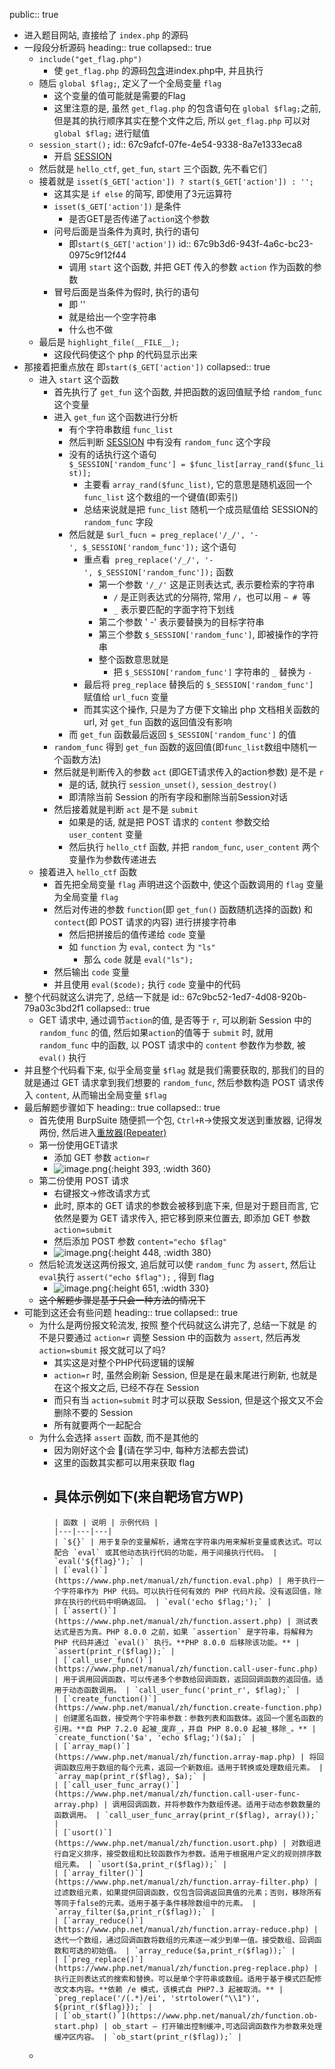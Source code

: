   public:: true
  
- 进入题目网站, 直接给了 `index.php` 的源码
- 一段段分析源码
  heading:: true
  collapsed:: true
	- `include("get_flag.php")`
		- 使 `get_flag.php` 的源码[包含]([[文件包含漏洞]])进index.php中, 并且执行
	- 随后 `global $flag;`, 定义了一个全局变量 `flag`
		- 这个变量的值可能就是需要的Flag
		- 这里注意的是, 虽然 `get_flag.php` 的包含语句在 `global $flag;`之前, 但是其的执行顺序其实在整个文件之后, 所以 `get_flag.php` 可以对 `global $flag;` 进行赋值
	- `session_start();`
	  id:: 67c9afcf-07fe-4e54-9338-8a7e1333eca8
		- 开启 [SESSION]([[Session]])
	- 然后就是 `hello_ctf`, `get_fun`, `start` 三个函数, 先不看它们
	- 接着就是 `isset($_GET['action']) ? start($_GET['action']) : '';`
		- 这其实是 `if else` 的简写, 即使用了3元运算符
		- `isset($_GET['action'])` 是条件
			- 是否GET是否传递了`action`这个参数
		- 问号后面是当条件为真时, 执行的语句
			- 即`start($_GET['action'])`
			  id:: 67c9b3d6-943f-4a6c-bc23-0975c9f12f44
			- 调用 `start` 这个函数, 并把 GET 传入的参数 `action` 作为函数的参数
		- 冒号后面是当条件为假时, 执行的语句
			- 即 ''
			- 就是给出一个空字符串
			- 什么也不做
	- 最后是 `highlight_file(__FILE__);`
		- 这段代码使这个 php 的代码显示出来
- 那接着把重点放在 即`start($_GET['action'])`
  collapsed:: true
	- 进入 `start` 这个函数
		- 首先执行了 `get_fun` 这个函数, 并把函数的返回值赋予给 `random_func` 这个变量
		- 进入 `get_fun` 这个函数进行分析
			- 有个字符串数组 `func_list`
			- 然后判断 [SESSION]([[Session]]) 中有没有 `random_func` 这个字段
			- 没有的话执行这个语句 `$_SESSION['random_func'] = $func_list[array_rand($func_list)];`
				- 主要看 `array_rand($func_list)`, 它的意思是随机返回一个 `func_list` 这个数组的一个键值(即索引)
				- 总结来说就是把 `func_list` 随机一个成员赋值给 SESSION的 `random_func` 字段
			- 然后就是 `$url_fucn = preg_replace('/_/', '-', $_SESSION['random_func']);` 这个语句
				- 重点看  `preg_replace('/_/', '-', $_SESSION['random_func']);` 函数
					- 第一个参数 `'/_/'` 这是正则表达式, 表示要检索的字符串
						- `/` 是正则表达式的分隔符,  常用 `/`，也可以用 `~ #`  等
						- `_` 表示要匹配的字面字符下划线
					- 第二个参数  ' -'  表示要替换为的目标字符串
					- 第三个参数 `$_SESSION['random_func']`, 即被操作的字符串
					- 整个函数意思就是
						- 把 `$_SESSION['random_func']` 字符串的 `_` 替换为 `-`
				- 最后将 `preg_replace` 替换后的 `$_SESSION['random_func']` 赋值给 `url_fucn` 变量
				- 而其实这个操作, 只是为了方便下文输出 php 文档相关函数的url, 对 `get_fun` 函数的返回值没有影响
			- 而 `get_fun` 函数最后返回 `$_SESSION['random_func']` 的值
		- `random_func` 得到 `get_fun` 函数的返回值(即`func_list`数组中随机一个函数方法)
		- 然后就是判断传入的参数 `act` (即GET请求传入的action参数) 是不是 `r`
			- 是的话, 就执行 `session_unset()`, `session_destroy()`
			- 即清除当前 Session 的所有字段和删除当前Session对话
		- 然后接着就是判断 `act` 是不是 `submit`
			- 如果是的话, 就是把 POST 请求的 `content` 参数交给 `user_content` 变量
			- 然后执行 `hello_ctf` 函数, 并把 `random_func`, `user_content` 两个变量作为参数传递进去
	- 接着进入 `hello_ctf` 函数
		- 首先把全局变量 `flag` 声明进这个函数中, 使这个函数调用的 `flag` 变量为全局变量 `flag`
		- 然后对传进的参数 `function`(即 `get_fun()` 函数随机选择的函数) 和 `contect`(即 POST 请求的内容) 进行拼接字符串
			- 然后把拼接后的值传递给 `code` 变量
			- 如 `function` 为 `eval`, `contect` 为 `"ls"`
				- 那么 `code` 就是 `eval("ls");`
		- 然后输出 `code` 变量
		- 并且使用 `eval($code);` 执行 `code` 变量中的代码
- 整个代码就这么讲完了, 总结一下就是
  id:: 67c9bc52-1ed7-4d08-920b-79a03c3bd2f1
  collapsed:: true
	- GET 请求中, 通过调节`action`的值, 是否等于 `r`, 可以刷新 Session 中的 `random_func` 的值, 然后如果`action`的值等于 `submit` 时, 就用 `random_func` 中的函数, 以 POST 请求中的 `content` 参数作为参数, 被 `eval()` 执行
- 并且整个代码看下来, 似乎全局变量 `$flag` 就是我们需要获取的, 那我们的目的就是通过 GET 请求拿到我们想要的 `random_func`, 然后参数构造 POST 请求传入 `content`, 从而输出全局变量 `$flag`
- 最后解题步骤如下
  heading:: true
  collapsed:: true
	- 首先使用 BurpSuite 随便抓一个包, `Ctrl+R`->使报文发送到重放器, 记得发两份, 然后进入[重放器(Repeater)]([[BurpSuite-Repeater]])
	- 第一份使用GET请求
		- 添加 GET 参数 `action=r`
		- ![image.png](../assets/image_1741275879119_0.png){:height 393, :width 360}
	- 第二份使用 POST 请求
		- 右键报文->修改请求方式
		- 此时, 原本的 GET 请求的参数会被移到底下来, 但是对于题目而言, 它依然是要为 GET 请求传入, 把它移到原来位置去, 即添加 GET 参数 `action=submit`
		- 然后添加 POST 参数 `content="echo $flag"`
		- ![image.png](../assets/image_1741276139814_0.png){:height 448, :width 380}
	- 然后轮流发送这两份报文, 追后就可以使 `random_func` 为 `assert`, 然后让 `eval`执行 `assert("echo $flag");` , 得到 flag
		- ![image.png](../assets/image_1741276402609_0.png){:height 651, :width 330}
	- ~~这个解题步骤是基于只会一种方法的情况下~~
- 可能到这还会有些问题
  heading:: true
  collapsed:: true
	- 为什么是两份报文轮流发, 按照 整个代码就这么讲完了, 总结一下就是 的不是只要通过 `action=r` 调整 Session 中的函数为 `assert`, 然后再发 `action=sbumit` 报文就可以了吗?
		- 其实这是对整个PHP代码逻辑的误解
		- `action=r` 时, 虽然会刷新 Session, 但是是在最末尾进行刷新, 也就是在这个报文之后, 已经不存在 Session
		- 而只有当 `action=submit` 时才可以获取 Session, 但是这个报文又不会删除不要的 Session
		- 所有就要两个一起配合
	- 为什么会选择 `assert` 函数, 而不是其他的
		- 因为刚好这个会 🫠(请在学习中, 每种方法都去尝试)
		- 这里的函数其实都可以用来获取 flag
		- 具体示例如下(来自靶场官方WP)
			-
			  | 函数 | 说明 | 示例代码 |
			  |---|---|---|
			  | `${}` | 用于复杂的变量解析，通常在字符串内用来解析变量或表达式。可以配合 `eval` 或其他动态执行代码的功能，用于间接执行代码。 | `eval('${flag}');` |
			  | [`eval()`](https://www.php.net/manual/zh/function.eval.php) | 用于执行一个字符串作为 PHP 代码。可以执行任何有效的 PHP 代码片段。没有返回值，除非在执行的代码中明确返回。 | `eval('echo $flag;');` |
			  | [`assert()`](https://www.php.net/manual/zh/function.assert.php) | 测试表达式是否为真。PHP 8.0.0 之前，如果 `assertion` 是字符串，将解释为 PHP 代码并通过 `eval()` 执行。**PHP 8.0.0 后移除该功能。** | `assert(print_r($flag));` |
			  | [`call_user_func()`](https://www.php.net/manual/zh/function.call-user-func.php) | 用于调用回调函数，可以传递多个参数给回调函数，返回回调函数的返回值。适用于动态函数调用。 | `call_user_func('print_r', $flag);` |
			  | [`create_function()`](https://www.php.net/manual/zh/function.create-function.php) | 创建匿名函数，接受两个字符串参数：参数列表和函数体。返回一个匿名函数的引用。**自 PHP 7.2.0 起被_废弃_，并自 PHP 8.0.0 起被_移除_。** | `create_function('$a', 'echo $flag;')($a);` |
			  | [`array_map()`](https://www.php.net/manual/zh/function.array-map.php) | 将回调函数应用于数组的每个元素，返回一个新数组。适用于转换或处理数组元素。 | `array_map(print_r($flag), $a);` |
			  | [`call_user_func_array()`](https://www.php.net/manual/zh/function.call-user-func-array.php) | 调用回调函数，并将参数作为数组传递。适用于动态参数数量的函数调用。 | `call_user_func_array(print_r($flag), array());` |
			  | [`usort()`](https://www.php.net/manual/zh/function.usort.php) | 对数组进行自定义排序，接受数组和比较函数作为参数。适用于根据用户定义的规则排序数组元素。 | `usort($a,print_r($flag));` |
			  | [`array_filter()`](https://www.php.net/manual/zh/function.array-filter.php) | 过滤数组元素，如果提供回调函数，仅包含回调返回真值的元素；否则，移除所有等同于false的元素。适用于基于条件移除数组中的元素。 | `array_filter($a,print_r($flag));` |
			  | [`array_reduce()`](https://www.php.net/manual/zh/function.array-reduce.php) | 迭代一个数组，通过回调函数将数组的元素逐一减少到单一值。接受数组、回调函数和可选的初始值。 | `array_reduce($a,print_r($flag));` |
			  | [`preg_replace()`](https://www.php.net/manual/zh/function.preg-replace.php) | 执行正则表达式的搜索和替换。可以是单个字符串或数组。适用于基于模式匹配修改文本内容。**依赖 /e 模式，该模式自 PHP7.3 起被取消。** | `preg_replace('/(.*)/ei', 'strtolower("\\1")', ${print_r($flag)});` |
			  | [`ob_start()`](https://www.php.net/manual/zh/function.ob-start.php) | ob_start — 打开输出控制缓冲,可选回调函数作为参数来处理缓冲区内容。 | `ob_start(print_r($flag));` |
	-
